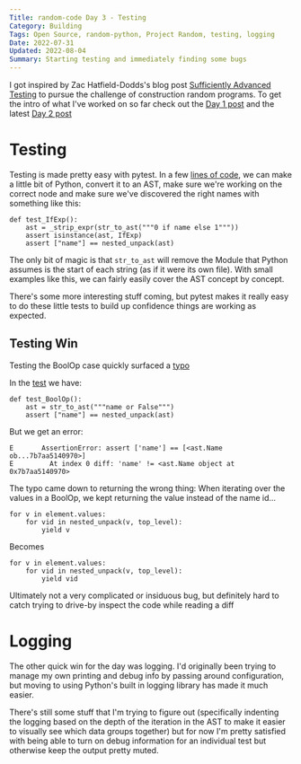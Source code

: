 ```yaml
---
Title: random-code Day 3 - Testing
Category: Building
Tags: Open Source, random-python, Project Random, testing, logging
Date: 2022-07-31
Updated: 2022-08-04
Summary: Starting testing and immediately finding some bugs
---
```


I got inspired by Zac Hatfield-Dodds's blog post [Sufficiently Advanced
Testing](https://zhd.dev/sufficiently/) to pursue the challenge of construction
random programs. To get the intro of what I've worked on so far check out the
[Day 1 post](blog/starting-the-random-code-journey.html) and the latest [Day 2
post](blog/random-code-day-2.html)

# Testing

Testing is made pretty easy with pytest. In a few [lines of
code](https://github.com/buckbaskin/random-python/blob/254e5cbc2f01b3ddddeb5b57c79cb1b5aa829b63/test/name_discovery_test.py#L123-L126),
we can make a little bit of Python, convert it to an AST, make sure we're
working on the correct node and make sure we've discovered the right names with
something like this:

    def test_IfExp():
        ast = _strip_expr(str_to_ast("""0 if name else 1"""))
        assert isinstance(ast, IfExp)
        assert ["name"] == nested_unpack(ast)

The only bit of magic is that `str_to_ast` will remove the Module that Python
assumes is the start of each string (as if it were its own file). With small
examples like this, we can fairly easily cover the AST concept by concept.

There's some more interesting stuff coming, but pytest makes it really easy to
do these little tests to build up confidence things are working as expected.

## Testing Win

Testing the BoolOp case quickly surfaced a
[typo](https://github.com/buckbaskin/random-python/commit/2dff8adf4104e5f2b086dcef874c583fa86e00ac#diff-9a7cc4f1e446f21dca1fcd2007a4cd6029f9460d38fb2bbd120c862da8fa018fL479-L486)

In the
[test](https://github.com/buckbaskin/random-python/commit/2dff8adf4104e5f2b086dcef874c583fa86e00ac#diff-6bb417164f20198c4e59062bb7b6b76426a82e595cb37ac5c1663f9df662c115R47-R49)
we have:

    def test_BoolOp():
        ast = str_to_ast("""name or False""")
        assert ["name"] == nested_unpack(ast)

But we get an error:

    E       AssertionError: assert ['name'] == [<ast.Name ob...7b7aa5140970>]
    E         At index 0 diff: 'name' != <ast.Name object at 0x7b7aa5140970>

The typo came down to returning the wrong thing: When iterating over the values
in a BoolOp, we kept returning the value instead of the name id...

    for v in element.values:
        for vid in nested_unpack(v, top_level):
            yield v

Becomes

    for v in element.values:
        for vid in nested_unpack(v, top_level):
            yield vid

Ultimately not a very complicated or insiduous bug, but definitely hard to
catch trying to drive-by inspect the code while reading a diff

# Logging

The other quick win for the day was logging. I'd originally been trying to
manage my own printing and debug info by passing around configuration, but
moving to using Python's built in logging library has made it much easier.

There's still some stuff that I'm trying to figure out (specifically indenting
the logging based on the depth of the iteration in the AST to make it easier to
visually see which data groups together) but for now I'm pretty satisfied with
being able to turn on debug information for an individual test but otherwise
keep the output pretty muted.
